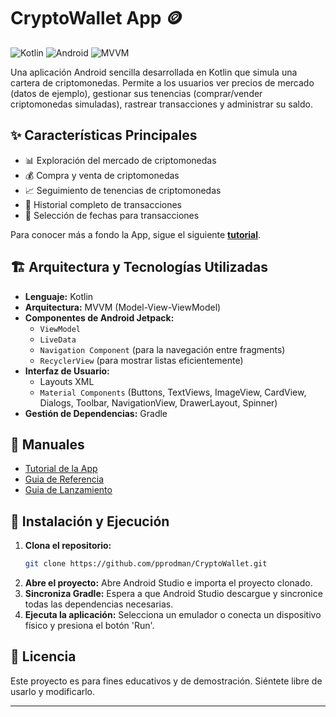 # CryptoWallet App 🪙

![Kotlin](https://img.shields.io/badge/Kotlin-1.8.x-blue?logo=kotlin) ![Android](https://img.shields.io/badge/Android-Studio-green?logo=androidstudio) ![MVVM](https://img.shields.io/badge/Architecture-MVVM-orange)

Una aplicación Android sencilla desarrollada en Kotlin que simula una cartera de criptomonedas. Permite a los usuarios ver precios de mercado (datos de ejemplo), gestionar sus tenencias (comprar/vender criptomonedas simuladas), rastrear transacciones y administrar su saldo.

## ✨ Características Principales

- 📊 Exploración del mercado de criptomonedas
- 💰 Compra y venta de criptomonedas
- 📈 Seguimiento de tenencias de criptomonedas
- 📜 Historial completo de transacciones
- 📅 Selección de fechas para transacciones

Para conocer más a fondo la App, sigue el siguiente [**tutorial**](./TUTORIAL).


## 🏗️ Arquitectura y Tecnologías Utilizadas

-   **Lenguaje:** Kotlin
-   **Arquitectura:** MVVM (Model-View-ViewModel)
-   **Componentes de Android Jetpack:**
    -   `ViewModel`
    -   `LiveData`
    -   `Navigation Component` (para la navegación entre fragments)
    -   `RecyclerView` (para mostrar listas eficientemente)
-   **Interfaz de Usuario:**
    -   Layouts XML
    -   `Material Components` (Buttons, TextViews, ImageView, CardView, Dialogs, Toolbar, NavigationView, DrawerLayout, Spinner)
-   **Gestión de Dependencias:** Gradle

## 📂 Manuales

- [Tutorial de la App](./TUTORIAL.md)
- [Guia de Referencia](./GUIA_REFERENCIA.md)
- [Guia de Lanzamiento](./LANZAMIENTO.md)

## 🚀 Instalación y Ejecución

1.  **Clona el repositorio:**
    ```bash
    git clone https://github.com/pprodman/CryptoWallet.git
    ```
2.  **Abre el proyecto:** Abre Android Studio e importa el proyecto clonado.
3.  **Sincroniza Gradle:** Espera a que Android Studio descargue y sincronice todas las dependencias necesarias.
4.  **Ejecuta la aplicación:** Selecciona un emulador o conecta un dispositivo físico y presiona el botón 'Run'.


## 📄 Licencia

Este proyecto es para fines educativos y de demostración. Siéntete libre de usarlo y modificarlo.

---
